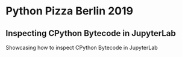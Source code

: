 # Python Pizza Berlin 2019

## Inspecting CPython Bytecode in JupyterLab

Showcasing how to inspect CPython Bytecode in JupyterLab